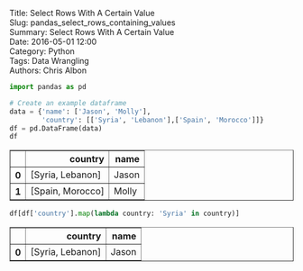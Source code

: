Title: Select Rows With A Certain Value  
Slug: pandas_select_rows_containing_values  
Summary: Select Rows With A Certain Value  
Date: 2016-05-01 12:00  
Category: Python  
Tags: Data Wrangling  
Authors: Chris Albon  


```python
import pandas as pd
```


```python
# Create an example dataframe
data = {'name': ['Jason', 'Molly'], 
        'country': [['Syria', 'Lebanon'],['Spain', 'Morocco']]}
df = pd.DataFrame(data)
df
```




<div>
<table border="1" class="dataframe">
  <thead>
    <tr style="text-align: right;">
      <th></th>
      <th>country</th>
      <th>name</th>
    </tr>
  </thead>
  <tbody>
    <tr>
      <th>0</th>
      <td>[Syria, Lebanon]</td>
      <td>Jason</td>
    </tr>
    <tr>
      <th>1</th>
      <td>[Spain, Morocco]</td>
      <td>Molly</td>
    </tr>
  </tbody>
</table>
</div>




```python
df[df['country'].map(lambda country: 'Syria' in country)]
```




<div>
<table border="1" class="dataframe">
  <thead>
    <tr style="text-align: right;">
      <th></th>
      <th>country</th>
      <th>name</th>
    </tr>
  </thead>
  <tbody>
    <tr>
      <th>0</th>
      <td>[Syria, Lebanon]</td>
      <td>Jason</td>
    </tr>
  </tbody>
</table>
</div>


